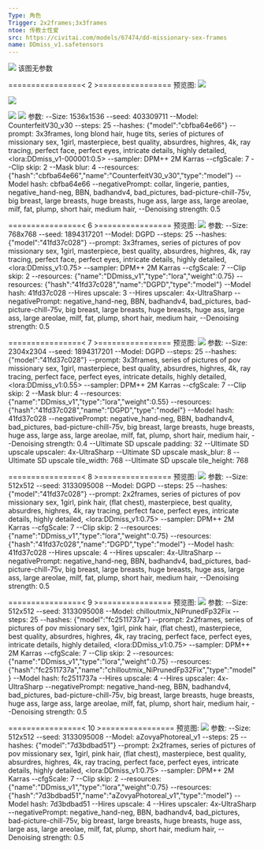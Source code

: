 ```yaml
---
Type: 角色
Trigger: 2x2frames;3x3frames
ntoe: 传教士性爱
src: https://civitai.com/models/67474/dd-missionary-sex-frames
name: DDmiss_v1.safetensors
---
```

![](https://image.civitai.com/xG1nkqKTMzGDvpLrqFT7WA/b9ed4892-8ab1-49a9-9080-d33c68a0cf62/width=450/805452.jpeg)
该图无参数

================\< 2 \>================
预览图: 
![](https://image.civitai.com/xG1nkqKTMzGDvpLrqFT7WA/86aa5b3f-e408-4302-944f-df9a994856d6/width=450/805375.jpeg)

![](https://image.civitai.com/xG1nkqKTMzGDvpLrqFT7WA/a5459d2c-11a6-446a-a85f-1fece4a08406/width=450/805376.jpeg)

![](https://image.civitai.com/xG1nkqKTMzGDvpLrqFT7WA/9930a4d7-4733-42dd-a20e-d177326fbe3f/width=450/805377.jpeg)
![](https://image.civitai.com/xG1nkqKTMzGDvpLrqFT7WA/ace045f0-b248-4755-b92b-9f550965f554/width=450/805379.jpeg)
参数: 
--Size: 1536x1536
--seed: 403309711
--Model: CounterfeitV30_v30
--steps: 25
--hashes: {"model":"cbfba64e66"}
--prompt: 3x3frames, long blond hair, huge tits, series of pictures of missionary sex, 1girl, masterpiece, best quality, absurdres, highres, 4k, ray tracing, perfect face, perfect eyes, intricate details, highly detailed, \<lora:DDmiss_v1-000001:0.5\>
--sampler: DPM++ 2M Karras
--cfgScale: 7
--Clip skip: 2
--Mask blur: 4
--resources: {"hash":"cbfba64e66","name":"CounterfeitV30_v30","type":"model"}
--Model hash: cbfba64e66
--negativePrompt: collar, lingerie, panties, negative_hand-neg, BBN, badhandv4, bad_pictures, bad-picture-chill-75v, big breast, large breasts, huge breasts, huge ass, large ass, large areolae, milf, fat, plump, short hair, medium hair,
--Denoising strength: 0.5

================\< 6 \>================
预览图: 
![](https://image.civitai.com/xG1nkqKTMzGDvpLrqFT7WA/fa91165a-3e51-4d45-8217-4f128f94f560/width=450/805443.jpeg)
参数: 
--Size: 768x768
--seed: 1894317201
--Model: DGPD
--steps: 25
--hashes: {"model":"41fd37c028"}
--prompt: 3x3frames, series of pictures of pov missionary sex, 1girl, masterpiece, best quality, absurdres, highres, 4k, ray tracing, perfect face, perfect eyes, intricate details, highly detailed,  \<lora:DDmiss_v1:0.75\>
--sampler: DPM++ 2M Karras
--cfgScale: 7
--Clip skip: 2
--resources: {"name":"DDmiss_v1","type":"lora","weight":0.75}
--resources: {"hash":"41fd37c028","name":"DGPD","type":"model"}
--Model hash: 41fd37c028
--Hires upscale: 3
--Hires upscaler: 4x-UltraSharp
--negativePrompt: negative_hand-neg, BBN, badhandv4, bad_pictures, bad-picture-chill-75v, big breast, large breasts, huge breasts, huge ass, large ass, large areolae, milf, fat, plump, short hair, medium hair,
--Denoising strength: 0.5

================\< 7 \>================
预览图: 
![](https://image.civitai.com/xG1nkqKTMzGDvpLrqFT7WA/ae6c6c65-562a-4968-9cdb-e6887538ddcd/width=450/805458.jpeg)
参数: 
--Size: 2304x2304
--seed: 1894317201
--Model: DGPD
--steps: 25
--hashes: {"model":"41fd37c028"}
--prompt: 3x3frames, series of pictures of pov missionary sex, 1girl, masterpiece, best quality, absurdres, highres, 4k, ray tracing, perfect face, perfect eyes, intricate details, highly detailed,  \<lora:DDmiss_v1:0.55\>
--sampler: DPM++ 2M Karras
--cfgScale: 7
--Clip skip: 2
--Mask blur: 4
--resources: {"name":"DDmiss_v1","type":"lora","weight":0.55}
--resources: {"hash":"41fd37c028","name":"DGPD","type":"model"}
--Model hash: 41fd37c028
--negativePrompt: negative_hand-neg, BBN, badhandv4, bad_pictures, bad-picture-chill-75v, big breast, large breasts, huge breasts, huge ass, large ass, large areolae, milf, fat, plump, short hair, medium hair,
--Denoising strength: 0.4
--Ultimate SD upscale padding: 32
--Ultimate SD upscale upscaler: 4x-UltraSharp
--Ultimate SD upscale mask_blur: 8
--Ultimate SD upscale tile_width: 768
--Ultimate SD upscale tile_height: 768

================\< 8 \>================
预览图: 
![](https://image.civitai.com/xG1nkqKTMzGDvpLrqFT7WA/b3e6371d-9b8a-4a19-9cdb-c5f2ce674274/width=450/805475.jpeg)
参数: 
--Size: 512x512
--seed: 3133095008
--Model: DGPD
--steps: 25
--hashes: {"model":"41fd37c028"}
--prompt: 2x2frames, series of pictures of pov missionary sex, 1girl, pink hair, (flat chest), masterpiece, best quality, absurdres, highres, 4k, ray tracing, perfect face, perfect eyes, intricate details, highly detailed,  \<lora:DDmiss_v1:0.75\>
--sampler: DPM++ 2M Karras
--cfgScale: 7
--Clip skip: 2
--resources: {"name":"DDmiss_v1","type":"lora","weight":0.75}
--resources: {"hash":"41fd37c028","name":"DGPD","type":"model"}
--Model hash: 41fd37c028
--Hires upscale: 4
--Hires upscaler: 4x-UltraSharp
--negativePrompt: negative_hand-neg, BBN, badhandv4, bad_pictures, bad-picture-chill-75v, big breast, large breasts, huge breasts, huge ass, large ass, large areolae, milf, fat, plump, short hair, medium hair,
--Denoising strength: 0.5

================\< 9 \>================
预览图: 
![](https://image.civitai.com/xG1nkqKTMzGDvpLrqFT7WA/6691dd31-76ff-4258-a070-e755d659720b/width=450/805512.jpeg)
参数: 
--Size: 512x512
--seed: 3133095008
--Model: chilloutmix_NiPrunedFp32Fix
--steps: 25
--hashes: {"model":"fc2511737a"}
--prompt: 2x2frames, series of pictures of pov missionary sex, 1girl, pink hair, (flat chest), masterpiece, best quality, absurdres, highres, 4k, ray tracing, perfect face, perfect eyes, intricate details, highly detailed,  \<lora:DDmiss_v1:0.75\>
--sampler: DPM++ 2M Karras
--cfgScale: 7
--Clip skip: 2
--resources: {"name":"DDmiss_v1","type":"lora","weight":0.75}
--resources: {"hash":"fc2511737a","name":"chilloutmix_NiPrunedFp32Fix","type":"model"}
--Model hash: fc2511737a
--Hires upscale: 4
--Hires upscaler: 4x-UltraSharp
--negativePrompt: negative_hand-neg, BBN, badhandv4, bad_pictures, bad-picture-chill-75v, big breast, large breasts, huge breasts, huge ass, large ass, large areolae, milf, fat, plump, short hair, medium hair,
--Denoising strength: 0.5

================\< 10 \>================
预览图: 
![](https://image.civitai.com/xG1nkqKTMzGDvpLrqFT7WA/ae71efaa-9a91-40d5-9bca-82a018d341ac/width=450/805539.jpeg)
参数: 
--Size: 512x512
--seed: 3133095008
--Model: aZovyaPhotoreal_v1
--steps: 25
--hashes: {"model":"7d3bdbad51"}
--prompt: 2x2frames, series of pictures of pov missionary sex, 1girl, pink hair, (flat chest), masterpiece, best quality, absurdres, highres, 4k, ray tracing, perfect face, perfect eyes, intricate details, highly detailed,  \<lora:DDmiss_v1:0.75\>
--sampler: DPM++ 2M Karras
--cfgScale: 7
--Clip skip: 2
--resources: {"name":"DDmiss_v1","type":"lora","weight":0.75}
--resources: {"hash":"7d3bdbad51","name":"aZovyaPhotoreal_v1","type":"model"}
--Model hash: 7d3bdbad51
--Hires upscale: 4
--Hires upscaler: 4x-UltraSharp
--negativePrompt: negative_hand-neg, BBN, badhandv4, bad_pictures, bad-picture-chill-75v, big breast, large breasts, huge breasts, huge ass, large ass, large areolae, milf, fat, plump, short hair, medium hair,
--Denoising strength: 0.5

